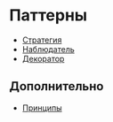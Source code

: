 # Паттерны

- [Стратегия](./Паттерны/Стратегия.md)
- [Наблюдатель](./Паттерны/Наблюдатель.md)
- [Декоратор](./Паттерны/Декоратор.md)

## Дополнительно
- [Принципы](./Дополнительно/Принципы.md)